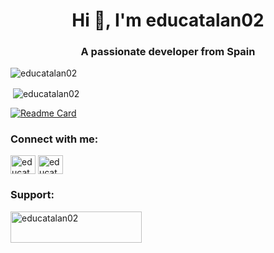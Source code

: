 <h1 align="center">Hi 👋, I'm educatalan02</h1>
<h3 align="center">A passionate developer from Spain</h3>

<p align="left"> <img src="https://komarev.com/ghpvc/?username=educatalan02&label=Profile%20views&color=0e75b6&style=flat" alt="educatalan02" /> </p>

<p>&nbsp;<img align="center" src="https://github-readme-stats.vercel.app/api?username=educatalan02&show_icons=true&locale=en" alt="educatalan02" /></p>

[![Readme Card](https://github-readme-stats.vercel.app/api/pin/?username=educatalan02&repo=educatalan02)](https://github.com/educatalan02/educatalan02)

<h3 align="left">Connect with me:</h3>
<p align="left">
<a href="https://instagram.com/educatalan02" target="blank"><img align="center" src="https://raw.githubusercontent.com/rahuldkjain/github-profile-readme-generator/master/src/images/icons/Social/instagram.svg" alt="educatalan02" height="30" width="40" /></a>
<a href="https://www.youtube.com/c/educatalan02" target="blank"><img align="center" src="https://raw.githubusercontent.com/rahuldkjain/github-profile-readme-generator/master/src/images/icons/Social/youtube.svg" alt="educatalan02" height="30" width="40" /></a>
</p>

<h3 align="left">Support:</h3>
<p><a href="https://ko-fi.com/educatalan02"> <img align="left" src="https://cdn.ko-fi.com/cdn/kofi3.png?v=3" height="50" width="210" alt="educatalan02" /></a></p><br><br>


